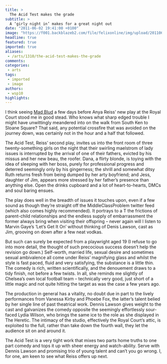 ```yaml
---
title: >
  The Acid Test makes the grade
subtitle: >
  A ‘girly night in’ makes for a great night out
date: "2011-06-02 19:41:00 +0100"
image: "https://f001.backblazeb2.com/file/felixonline/img/upload/201106022040-felix-acid%20test-011.jpg"
headline: true
featured: true
imported: true
aliases:
 - /arts/1310/the-acid-test-makes-the-grade
comments:
categories:
 - arts
tags:
 - imported
 - image
authors:
 - wsp10
highlights:
---
```


I think seeing [Mad Blud](http://felixonline.co.uk/arts/1309/mad-blud-does-good/) a few days before Anya Reiss’ new play at the Royal Court stood me in good stead. Who knows what sharp edged trouble I might have unwittingly meandered into on the walk from South Ken to Sloane Square? That said, any potential crossfire that was avoided on the journey down, was certainly not in the hour and a half that followed.

The Acid Test, Reiss’ second play, invites us into the front room of three twenty-something girls on the night that their swirling maelstrom of lady issues is interrupted by the arrival of one of their fathers, evicted by his missus and her new beau, the roofer. Dana, a flirty blonde, is toying with the idea of sleeping with her boss, purely for professional progress and deterred seemingly only by his gingerness; the shrill and somewhat ditsy Ruth returns fresh from being dumped by her arty boyfriend; and Jess, daughter of Jim, appears more stressed by her father’s presence than anything else. Open the drinks cupboard and a lot of heart-to-hearts, DMCs and soul baring ensues.

The play does well in the breadth of issues it touches upon, even if a few sound as though they’re straight off the MiddleClassProblem twitter feed (which also comes highly recommended). It portrays to a T the frictions of parent-child relationships and the endless supply of embarrassment the former always bring when visiting their offspring – never again will I listen to Marvin Gaye’s ‘Let’s Get It On’ without thinking of Denis Lawson, cast as Jim, grooving on down after a few neat vodkas.

But such can surely be expected from a playwright aged 19 (I refuse to go into more detail, the thought of such precocious success doesn’t help the revision go down.) Self-worth, married life, sexual desire and sometimes sexual ambivalence all come under Reiss’ magnifying glass and whilst the style is fast paced, fluid and very satisfying, the substance is a little thin. The comedy is rich, written scientifically, and the denouement draws to a tidy finish, not before a few twists. In all, she reminds me slightly of Chelsea’s own local football team – technically very good, just short of a little magic and not quite hitting the target as was the case a few years ago.

The production in general has a vitality, no doubt due in part to the lively performances from Vanessa Kirby and Phoebe Fox, the latter’s talent belied by her single line of past theatrical work. Dennis Lawson gives weight to the cast and galvanizes the comedy opposite the seemingly effortlessly sour-faced Lydia Wilson, who brings the same ice to the role as she displayed in The Heretic. The intimacy of the studio, effectively the Royal Court’s attic, is exploited to the full, rather than take down the fourth wall, they let the audience sit on and around it.

The Acid Test is a very tight work that mixes two parts home truths to one part comedy and tops it up with sheer energy and watch-ability. Serve with Dennis Lawson and promising trio of young talent and can’t you go wrong. I, for one, am keen to see what Reiss offers up next.
